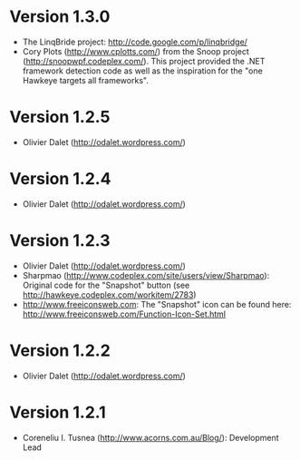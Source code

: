Version 1.3.0
=============
* The LinqBride project: http://code.google.com/p/linqbridge/
* Cory Plots (http://www.cplotts.com/) from the Snoop project (http://snoopwpf.codeplex.com/). This project provided the .NET framework detection code as well as the inspiration for the "one Hawkeye targets all frameworks".

Version 1.2.5
=============
* Olivier Dalet (http://odalet.wordpress.com/)

Version 1.2.4
=============
* Olivier Dalet (http://odalet.wordpress.com/)

Version 1.2.3
=============
* Olivier Dalet (http://odalet.wordpress.com/)
* Sharpmao (http://www.codeplex.com/site/users/view/Sharpmao): Original code for the "Snapshot" button (see http://hawkeye.codeplex.com/workitem/2783)
* http://www.freeiconsweb.com: The "Snapshot" icon can be found here: http://www.freeiconsweb.com/Function-Icon-Set.html	

Version 1.2.2
=============
* Olivier Dalet (http://odalet.wordpress.com/)

Version 1.2.1
=============
* Coreneliu I. Tusnea (http://www.acorns.com.au/Blog/): Development Lead
